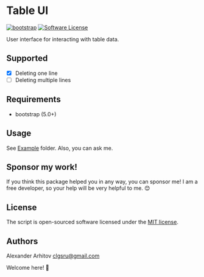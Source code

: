 Table UI
==============

[![bootstrap][ico-bootstrap-support]][link-bootstrap-support]
[![Software License][ico-license]][link-license]

User interface for interacting with table data.

## Supported
* [x] Deleting one line
* [ ] Deleting multiple lines

## Requirements
* bootstrap (5.0+)

## Usage
See [Example][link-example] folder. Also, you can ask me.

## Sponsor my work!
If you think this package helped you in any way, you can sponsor me! I am a free developer, so your help will be very helpful to me. :blush:

## License

The script is open-sourced software licensed under the [MIT license][link-license].

## Authors
Alexander Arhitov [clgsru@gmail.com](mailto:clgsru@gmail.com)

Welcome here! :metal:

[ico-bootstrap-support]: https://img.shields.io/badge/bootstrap-5.x-712cf9.svg
[link-bootstrap-support]: https://laravel.com/docs/8.x/
[ico-license]: https://img.shields.io/badge/license-MIT-brightgreen.svg
[link-license]: LICENSE.md
[link-example]: Example